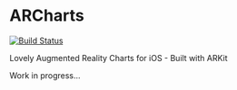# ARCharts
[![Build Status](https://travis-ci.org/Boris-Em/ARCharts.svg?branch=master)](https://travis-ci.org/Boris-Em/ARCharts)

Lovely Augmented Reality Charts for iOS - Built with ARKit

Work in progress...
